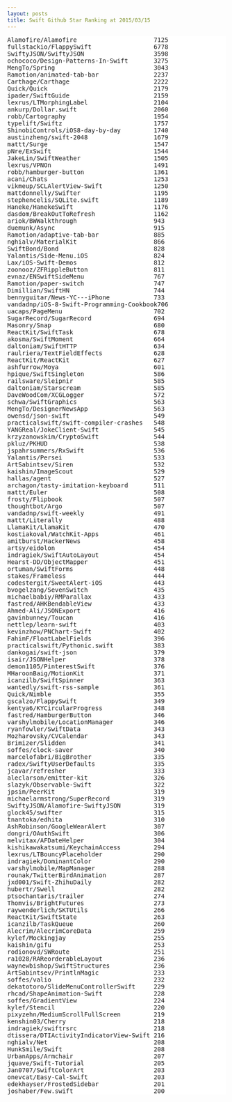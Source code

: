 ```yaml
---
layout: posts
title: Swift Github Star Ranking at 2015/03/15
---
```

<pre style="background-color: white;border: none;">
Alamofire/Alamofire                     7125
fullstackio/FlappySwift                 6778
SwiftyJSON/SwiftyJSON                   3598
ochococo/Design-Patterns-In-Swift       3275
MengTo/Spring                           3043
Ramotion/animated-tab-bar               2237
Carthage/Carthage                       2222
Quick/Quick                             2179
ipader/SwiftGuide                       2159
lexrus/LTMorphingLabel                  2104
ankurp/Dollar.swift                     2060
robb/Cartography                        1954
typelift/Swiftz                         1757
ShinobiControls/iOS8-day-by-day         1740
austinzheng/swift-2048                  1679
mattt/Surge                             1547
pNre/ExSwift                            1544
JakeLin/SwiftWeather                    1505
lexrus/VPNOn                            1491
robb/hamburger-button                   1361
acani/Chats                             1253
vikmeup/SCLAlertView-Swift              1250
mattdonnelly/Swifter                    1195
stephencelis/SQLite.swift               1189
Haneke/HanekeSwift                      1176
dasdom/BreakOutToRefresh                1162
ariok/BWWalkthrough                     943
duemunk/Async                           915
Ramotion/adaptive-tab-bar               885
nghialv/MaterialKit                     866
SwiftBond/Bond                          828
Yalantis/Side-Menu.iOS                  824
Lax/iOS-Swift-Demos                     812
zoonooz/ZFRippleButton                  811
evnaz/ENSwiftSideMenu                   767
Ramotion/paper-switch                   747
Dimillian/SwiftHN                       744
bennyguitar/News-YC---iPhone            733
vandadnp/iOS-8-Swift-Programming-Cookbook706
uacaps/PageMenu                         702
SugarRecord/SugarRecord                 694
Masonry/Snap                            680
ReactKit/SwiftTask                      678
akosma/SwiftMoment                      664
daltoniam/SwiftHTTP                     634
raulriera/TextFieldEffects              628
ReactKit/ReactKit                       627
ashfurrow/Moya                          601
hpique/SwiftSingleton                   586
railsware/Sleipnir                      585
daltoniam/Starscream                    585
DaveWoodCom/XCGLogger                   572
schwa/SwiftGraphics                     563
MengTo/DesignerNewsApp                  563
owensd/json-swift                       549
practicalswift/swift-compiler-crashes   548
YANGReal/JokeClient-Swift               545
krzyzanowskim/CryptoSwift               544
pkluz/PKHUD                             538
jspahrsummers/RxSwift                   536
Yalantis/Persei                         533
ArtSabintsev/Siren                      532
kaishin/ImageScout                      529
hallas/agent                            527
archagon/tasty-imitation-keyboard       511
mattt/Euler                             508
frosty/Flipbook                         507
thoughtbot/Argo                         507
vandadnp/swift-weekly                   491
mattt/Literally                         488
LlamaKit/LlamaKit                       470
kostiakoval/WatchKit-Apps               461
amitburst/HackerNews                    458
artsy/eidolon                           454
indragiek/SwiftAutoLayout               454
Hearst-DD/ObjectMapper                  451
ortuman/SwiftForms                      448
stakes/Frameless                        444
codestergit/SweetAlert-iOS              443
bvogelzang/SevenSwitch                  435
michaelbabiy/RMParallax                 433
fastred/AHKBendableView                 433
Ahmed-Ali/JSONExport                    416
gavinbunney/Toucan                      416
nettlep/learn-swift                     403
kevinzhow/PNChart-Swift                 402
FahimF/FloatLabelFields                 396
practicalswift/Pythonic.swift           383
dankogai/swift-json                     379
isair/JSONHelper                        378
demon1105/PinterestSwift                376
MHaroonBaig/MotionKit                   371
icanzilb/SwiftSpinner                   363
wantedly/swift-rss-sample               361
Quick/Nimble                            355
gscalzo/FlappySwift                     349
kentya6/KYCircularProgress              348
fastred/HamburgerButton                 346
varshylmobile/LocationManager           346
ryanfowler/SwiftData                    343
Mozharovsky/CVCalendar                  343
Brimizer/Slidden                        341
soffes/clock-saver                      340
marcelofabri/BigBrother                 335
radex/SwiftyUserDefaults                335
jcavar/refresher                        333
aleclarson/emitter-kit                  326
slazyk/Observable-Swift                 322
jpsim/PeerKit                           319
michaelarmstrong/SuperRecord            319
SwiftyJSON/Alamofire-SwiftyJSON         319
glock45/swifter                         315
tnantoka/edhita                         310
AshRobinson/GoogleWearAlert             307
dongri/OAuthSwift                       306
melvitax/AFDateHelper                   304
kishikawakatsumi/KeychainAccess         294
lexrus/LTBouncyPlaceholder              290
indragiek/DominantColor                 290
varshylmobile/MapManager                288
rounak/TwitterBirdAnimation             287
jxd001/Swift-ZhihuDaily                 282
hubertr/Swell                           282
ptsochantaris/trailer                   274
Thomvis/BrightFutures                   273
raywenderlich/SKTUtils                  266
ReactKit/SwiftState                     263
icanzilb/TaskQueue                      260
Alecrim/AlecrimCoreData                 259
kylef/Mockingjay                        255
kaishin/gifu                            253
rodionovd/SWRoute                       251
ra1028/RAReorderableLayout              236
waynewbishop/SwiftStructures            236
ArtSabintsev/PrintlnMagic               233
soffes/valio                            232
dekatotoro/SlideMenuControllerSwift     229
rhcad/ShapeAnimation-Swift              228
soffes/GradientView                     224
kylef/Stencil                           220
pixyzehn/MediumScrollFullScreen         219
kenshin03/Cherry                        218
indragiek/swiftrsrc                     218
dtissera/DTIActivityIndicatorView-Swift 216
nghialv/Net                             208
HunkSmile/Swift                         208
UrbanApps/Armchair                      207
jquave/Swift-Tutorial                   205
Jan0707/SwiftColorArt                   203
onevcat/Easy-Cal-Swift                  203
edekhayser/FrostedSidebar               201
joshaber/Few.swift                      200
</pre>
